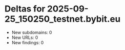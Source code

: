 # Deltas for 2025-09-25_150250_testnet.bybit.eu
- New subdomains: 0
- New URLs: 0
- New findings: 0
